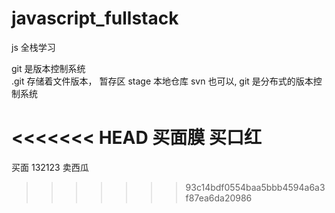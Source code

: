 # javascript_fullstack
js 全栈学习

git 是版本控制系统  
 .git 存储着文件版本， 暂存区 stage  本地仓库 
svn 也可以,
git 是分布式的版本控制系统

<<<<<<< HEAD
买面膜
买口红
=======
买面
132123
卖西瓜
>>>>>>> 93c14bdf0554baa5bbb4594a6a3f87ea6da20986
